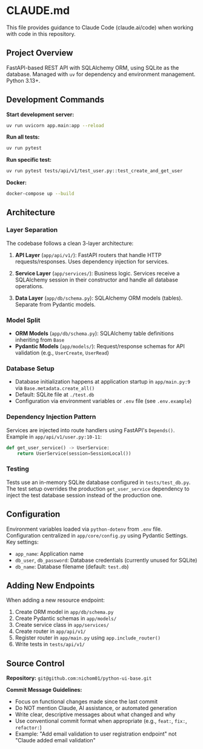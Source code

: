 # CLAUDE.md

This file provides guidance to Claude Code (claude.ai/code) when working with code in this repository.

## Project Overview

FastAPI-based REST API with SQLAlchemy ORM, using SQLite as the database. Managed with `uv` for dependency and environment management. Python 3.13+.

## Development Commands

**Start development server:**
```bash
uv run uvicorn app.main:app --reload
```

**Run all tests:**
```bash
uv run pytest
```

**Run specific test:**
```bash
uv run pytest tests/api/v1/test_user.py::test_create_and_get_user
```

**Docker:**
```bash
docker-compose up --build
```

## Architecture

### Layer Separation

The codebase follows a clean 3-layer architecture:

1. **API Layer** (`app/api/v1/`): FastAPI routers that handle HTTP requests/responses. Uses dependency injection for services.

2. **Service Layer** (`app/services/`): Business logic. Services receive a SQLAlchemy session in their constructor and handle all database operations.

3. **Data Layer** (`app/db/schema.py`): SQLAlchemy ORM models (tables). Separate from Pydantic models.

### Model Split

- **ORM Models** (`app/db/schema.py`): SQLAlchemy table definitions inheriting from `Base`
- **Pydantic Models** (`app/models/`): Request/response schemas for API validation (e.g., `UserCreate`, `UserRead`)

### Database Setup

- Database initialization happens at application startup in `app/main.py:9` via `Base.metadata.create_all()`
- Default: SQLite file at `./test.db`
- Configuration via environment variables or `.env` file (see `.env.example`)

### Dependency Injection Pattern

Services are injected into route handlers using FastAPI's `Depends()`. Example in `app/api/v1/user.py:10-11`:

```python
def get_user_service() -> UserService:
    return UserService(session=SessionLocal())
```

### Testing

Tests use an in-memory SQLite database configured in `tests/test_db.py`. The test setup overrides the production `get_user_service` dependency to inject the test database session instead of the production one.

## Configuration

Environment variables loaded via `python-dotenv` from `.env` file. Configuration centralized in `app/core/config.py` using Pydantic Settings. Key settings:
- `app_name`: Application name
- `db_user`, `db_password`: Database credentials (currently unused for SQLite)
- `db_name`: Database filename (default: `test.db`)

## Adding New Endpoints

When adding a new resource endpoint:
1. Create ORM model in `app/db/schema.py`
2. Create Pydantic schemas in `app/models/`
3. Create service class in `app/services/`
4. Create router in `app/api/v1/`
5. Register router in `app/main.py` using `app.include_router()`
6. Write tests in `tests/api/v1/`

## Source Control

**Repository:** `git@github.com:nichom01/python-ui-base.git`

**Commit Message Guidelines:**
- Focus on functional changes made since the last commit
- Do NOT mention Claude, AI assistance, or automated generation
- Write clear, descriptive messages about what changed and why
- Use conventional commit format when appropriate (e.g., `feat:`, `fix:`, `refactor:`)
- Example: "Add email validation to user registration endpoint" not "Claude added email validation"
